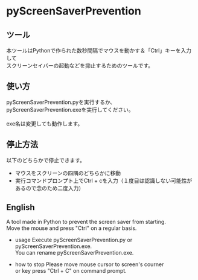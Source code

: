 # pyScreenSaverPrevention
## ツール
本ツールはPythonで作られた数秒間隔でマウスを動かす＆「Ctrl」キーを入力して<br>
スクリーンセイバーの起動などを抑止するためのツールです。

## 使い方
pyScreenSaverPrevention.pyを実行するか、<br>
pyScreenSaverPrevention.exeを実行してください。<br>
<br>
exe名は変更しても動作します。

## 停止方法
以下のどちらかで停止できます。
- マウスをスクリーンの四隅のどちらかに移動
- 実行コマンドプロンプト上でCtrl + cを入力（１度目は認識しない可能性があるので念のため二度入力）

## English
A tool made in Python to prevent the screen saver from starting.<br>
Move the mouse and press "Ctrl" on a regular basis.

- usage
Execute pyScreenSaverPrevention.py or pyScreenSaverPrevention.exe.<br>
You can rename pyScreenSaverPrevention.exe.

- how to stop
Please move mouse cursor to screen's courner<br>
or key press "Ctrl + C" on command prompt.
